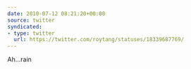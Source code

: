 ```yaml
---
date: 2010-07-12 08:21:20+00:00
source: twitter
syndicated:
- type: twitter
  url: https://twitter.com/roytang/statuses/18339687769/
---
```


Ah...rain